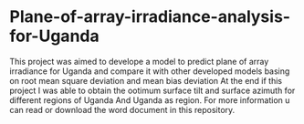 # Plane-of-array-irradiance-analysis-for-Uganda
This project was aimed to develope a model to predict plane of array irradiance for Uganda and compare it with other developed models basing on root mean square deviation and mean bias deviation
At the end if this project I was able to obtain the ootimum surface tilt and surface azimuth for different regions of Uganda
And Uganda as region. For more information u can read or download the word document in this repository.


